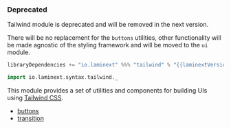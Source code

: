 ### Deprecated

Tailwind module is deprecated and will be removed in the next version.

There will be no replacement for the `buttons` utilities, other functionality will be made agnostic 
of the styling framework and will be moved to the `ui` module.

```scala
libraryDependencies += "io.laminext" %%% "tailwind" % "{{laminextVersion}}"
```

```scala
import io.laminext.syntax.tailwind._
```

This module provides a set of utilities and components for building UIs using [Tailwind CSS](https://tailwindcss.com/).

* [buttons](/tailwind/buttons)
* [transition](/tailwind/transition)


